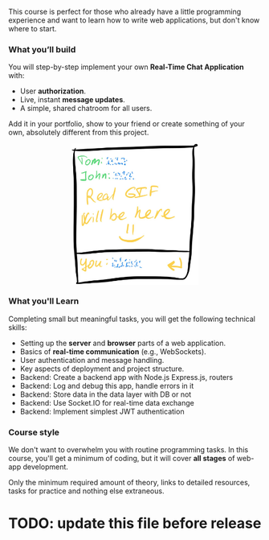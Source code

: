 This course is perfect for those who already have a little programming experience and
want to learn how to write web applications, but don't know where to start.

### What you’ll build
You will step-by-step implement your own **Real-Time Chat Application** with:
  - User **authorization**.
  - Live, instant **message updates**.
  - A simple, shared chatroom for all users.

Add it in your portfolio, show to your friend or create something of your own, absolutely different from this project.

<div style="text-align: center">
<img src="images/chat.png" align="center" width=50%>
</div>

### What you'll Learn
Completing small but meaningful tasks, you will get the following technical skills:
- Setting up the **server** and **browser** parts of a web application.
- Basics of **real-time communication** (e.g., WebSockets).
- User authentication and message handling.
- Key aspects of deployment and project structure.
- Backend: Create a backend app with Node.js Express.js, routers
- Backend: Log and debug this app, handle errors in it
- Backend: Store data in the data layer with DB or not
- Backend: Use Socket.IO for real-time data exchange
- Backend: Implement simplest JWT authentication

### Course style
We don't want to overwhelm you with routine programming tasks. 
In this course, you'll get a minimum of coding, but it will cover **all stages** of web-app development.

Only the minimum required amount of theory, links to detailed resources, tasks for practice and nothing else extraneous.

<style>
img {
  display: inline !important;
}
</style>

# TODO: update this file before release